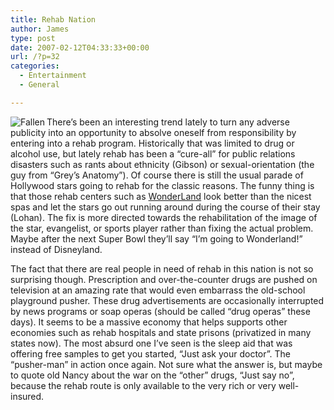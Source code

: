 ```yaml
---
title: Rehab Nation
author: James
type: post
date: 2007-02-12T04:33:33+00:00
url: /?p=32
categories:
  - Entertainment
  - General

---
```

 <img src='http://www.culbertsonexchange.com/wp/wp-content/uploads/2007/02/fallen.jpg' align='left' alt='Fallen' />There&#8217;s been an interesting trend lately to turn any adverse publicity into an opportunity to absolve oneself from responsibility by entering into a rehab program. Historically that was limited to drug or alcohol use, but lately rehab has been a &#8220;cure-all&#8221; for public relations disasters such as rants about ethnicity (Gibson) or sexual-orientation (the guy from &#8220;Grey&#8217;s Anatomy&#8221;). Of course there is still the usual parade of Hollywood stars going to rehab for the classic reasons. The funny thing is that those rehab centers such as [WonderLand][1] look better than the nicest spas and let the stars go out running around during the course of their stay (Lohan). The fix is more directed towards the rehabilitation of the image of the star, evangelist, or sports player rather than fixing the actual problem. Maybe after the next Super Bowl they&#8217;ll say &#8220;I&#8217;m going to Wonderland!&#8221; instead of Disneyland.

The fact that there are real people in need of rehab in this nation is not so surprising though. Prescription and over-the-counter drugs are pushed on television at an amazing rate that would even embarrass the old-school playground pusher. These drug advertisements are occasionally interrupted by news programs or soap operas (should be called &#8220;drug operas&#8221; these days). It seems to be a massive economy that helps supports other economies such as rehab hospitals and state prisons (privatized in many states now). The most absurd one I&#8217;ve seen is the sleep aid that was offering free samples to get you started, &#8220;Just ask your doctor&#8221;. The &#8220;pusher-man&#8221; in action once again. Not sure what the answer is, but maybe to quote old Nancy about the war on the &#8220;other&#8221; drugs, &#8220;Just say no&#8221;, because the rehab route is only available to the very rich or very well-insured.

 [1]: http://www.wonderlandcenter.com/